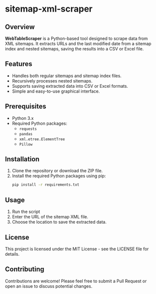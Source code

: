 # sitemap-xml-scraper

## Overview

**WebTableScraper** is a Python-based tool designed to scrape data from XML sitemaps. It extracts URLs and the last modified date from a sitemap index and nested sitemaps, saving the results into a CSV or Excel file.

## Features

- Handles both regular sitemaps and sitemap index files.
- Recursively processes nested sitemaps.
- Supports saving extracted data into CSV or Excel formats.
- Simple and easy-to-use graphical interface.

## Prerequisites

- Python 3.x
- Required Python packages:
  - `requests`
  - `pandas`
  - `xml.etree.ElementTree`
  - `Pillow`

## Installation

1. Clone the repository or download the ZIP file.
2. Install the required Python packages using pip:
   ```bash
   pip install -r requirements.txt
   
## Usage
1. Run the script
2. Enter the URL of the sitemap XML file.
3. Choose the location to save the extracted data.

## License
This project is licensed under the MIT License - see the LICENSE file for details.

## Contributing
Contributions are welcome! Please feel free to submit a Pull Request or open an issue to discuss potential changes.
